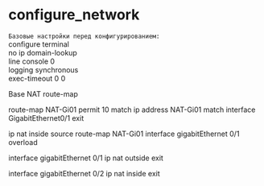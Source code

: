 # configure_network

<code>Базовые настройки перед конфигурированием:</code>  
configure terminal  
no ip domain-lookup  
line console 0  
logging synchronous  
exec-timeout 0 0  


Base NAT route-map

route-map NAT-Gi01 permit 10
 match ip address NAT-Gi01
 match interface GigabitEthernet0/1
 exit
 


ip nat inside source route-map NAT-Gi01 interface gigabitEthernet 0/1 overload

interface gigabitEthernet 0/1
ip nat outside
exit

interface gigabitEthernet 0/2
ip nat inside
exit

